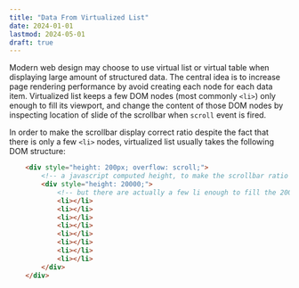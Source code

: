 ```yaml
---
title: "Data From Virtualized List"
date: 2024-01-01
lastmod: 2024-05-01
draft: true
---
```


Modern web design may choose to use virtual list or virtual table when displaying large amount of structured data.
The central idea is to increase page rendering performance by avoid creating each node for each data item.
Virtualized list keeps a few DOM nodes (most commonly `<li>`) only enough to fill its viewport, and change
the content of those DOM nodes by inspecting location of slide of the scrollbar when `scroll` event is fired.

In order to make the scrollbar display correct ratio despite the fact that there is only a few `<li>` nodes,
virtualized list usually takes the following DOM structure:

```html
    <div style="height: 200px; overflow: scroll;">
        <!-- a javascript computed height, to make the scrollbar ratio render correctly -->
        <div style="height: 20000;">
            <!-- but there are actually a few li enough to fill the 200px viewport -->
            <li></li>
            <li></li>
            <li></li>
            <li></li>
            <li></li>
            <li></li>
            <li></li>
            <li></li>
        </div>
    </div>
